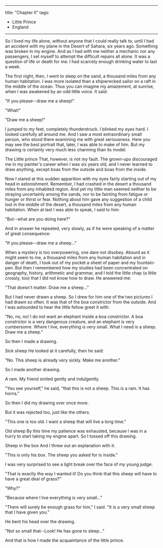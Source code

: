 ---
title: "Chapter II"
tags:
- Little Prince
- England
----

So I lived my life alone, without anyone that I could really talk to, until I
had an accident with my plane in the Desert of Sahara, six years ago. Something
was broken in my engine. And as I had with me neither a mechanic nor any
passengers, I set myself to attempt the difficult repairs all alone. It was a
question of life or death for me: I had scarcely enough drinking water to last a
week.

The first night, then, I went to sleep on the sand, a thousand miles from any
human habitation. I was more isolated than a shipwrecked sailor on a raft in the
middle of the ocean. Thus you can imagine my amazement, at sunrise, when I was
awakened by an odd little voice. It said:

"If you please--draw me a sheep!"

"What!"

"Draw me a sheep!"

I jumped to my feet, completely thunderstruck. I blinked my eyes hard. I looked
carefully all around me. And I saw a most extraordinary small person, who stood
there examining me with great seriousness. Here you may see the best portrait
that, later, I was able to make of him. But my drawing is certainly very much
less charming than its model.

The Little prince That, however, is not my fault. The grown-ups discouraged me
in my painter's career when I was six years old, and I never learned to draw
anything, except boas from the outside and boas from the inside.

Now I stared at this sudden apparition with my eyes fairly starting out of my
head in astonishment. Remember, I had crashed in the desert a thousand miles
from any inhabited region. And yet my little man seemed neither to be straying
uncertainly among the sands, nor to be fainting from fatigue or hunger or thirst
or fear. Nothing about him gave any suggestion of a child lost in the middle of
the desert, a thousand miles from any human habitation. When at last I was able
to speak, I said to him:

"But--what are you doing here?"

And in answer he repeated, very slowly, as if he were speaking of a matter of
great consequence:

"If you please--draw me a sheep..."

When a mystery is too overpowering, one dare not disobey. Absurd as it might
seem to me, a thousand miles from any human habitation and in danger of death, I
took out of my pocket a sheet of paper and my fountain-pen. But then I
remembered how my studies had been concentrated on geography, history,
arithmetic and grammar, and I told the little chap (a little crossly, too) that
I did not know how to draw. He answered me:

"That doesn't matter. Draw me a sheep..."

But I had never drawn a sheep. So I drew for him one of the two pictures I had
drawn so often. It was that of the boa constrictor from the outside. And I was
astounded to hear the little fellow greet it with:

"No, no, no! I do not want an elephant inside a boa constrictor. A boa
constrictor is a very dangerous creature, and an elephant is very cumbersome.
Where I live, everything is very small. What I need is a sheep. Draw me a
sheep."

So then I made a drawing.

Sick sheep He looked at it carefully, then he said:

"No. This sheep is already very sickly. Make me another."

So I made another drawing.

A ram.  My friend smiled gently and indulgently.

"You see yourself," he said, "that this is not a sheep. This is a ram. It has
horns."

So then I did my drawing over once more.

But it was rejected too, just like the others.

"This one is too old. I want a sheep that will live a long time."

Old sheep By this time my patience was exhausted, because I was in a hurry to
start taking my engine apart. So I tossed off this drawing.

Sheep in the box And I threw out an explanation with it.

"This is only his box. The sheep you asked for is inside."

I was very surprised to see a light break over the face of my young judge:

"That is exactly the way I wanted it! Do you think that this sheep will have to
have a great deal of grass?"

"Why?"

"Because where I live everything is very small..."

"There will surely be enough grass for him," I said. "It is a very small sheep
that I have given you."

He bent his head over the drawing.

"Not so small that--Look! He has gone to sleep..."

And that is how I made the acquaintance of the little prince.